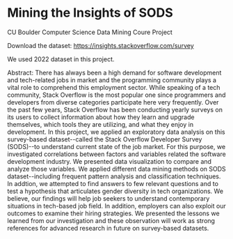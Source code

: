 # Mining the Insights of SODS

CU Boulder Computer Science Data Mining Coure Project

Download the dataset: https://insights.stackoverflow.com/survey

We used 2022 dataset in this project.

Abstract: There has always been a high demand for software development and tech-related jobs in market and the programming community plays a vital role to comprehend this employment sector. While speaking of a tech community, Stack Overflow is the most popular one since programmers and developers from diverse categories participate here very frequently. Over the past few years, Stack Overflow has been conducting yearly surveys on its users to collect information about how they learn and upgrade themselves, which tools they are utilizing, and what they enjoy in development.
In this project, we applied an exploratory data analysis on this survey-based dataset--called the Stack Overflow Developer Survey (SODS)--to understand current state of the job market. For this purpose, we investigated correlations between factors and variables related the software development industry. We presented data visualization to compare and analyze those variables. We applied different data mining methods on SODS dataset--including frequent pattern analysis and classification techniques. In addtion, we attempted to find answers to few relevant questions and to test a hypothesis that articulates gender diversity in tech organizations. We believe, our findings will help job seekers to understand contemporary situations in tech-based job field. In addition, employers can also exploit our outcomes to examine their hiring strategies. We presented the lessons we learned from our investigation and these observation will work as strong references for advanced research in future on survey-based datasets.
